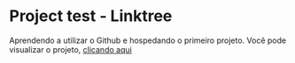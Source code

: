 # Project test - Linktree
 
Aprendendo a utilizar o Github e hospedando o primeiro projeto. Você pode visualizar o projeto, <a href= "https://euukc.github.io/Project-test---Linktree/">clicando aqui</a>  

